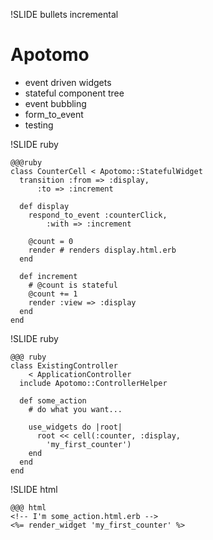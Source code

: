 !SLIDE bullets incremental

# Apotomo

* event driven widgets
* stateful component tree
* event bubbling
* form_to_event
* testing

!SLIDE ruby

    @@@ruby
    class CounterCell < Apotomo::StatefulWidget
      transition :from => :display,
          :to => :increment

      def display
        respond_to_event :counterClick,
            :with => :increment

        @count = 0
        render # renders display.html.erb
      end

      def increment
        # @count is stateful
        @count += 1
        render :view => :display
      end
    end

!SLIDE ruby

    @@@ ruby
    class ExistingController
        < ApplicationController
      include Apotomo::ControllerHelper

      def some_action
        # do what you want...

        use_widgets do |root|
          root << cell(:counter, :display,
            'my_first_counter')
        end
      end
    end

!SLIDE html

    @@@ html
    <!-- I'm some_action.html.erb -->
    <%= render_widget 'my_first_counter' %>

